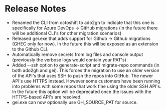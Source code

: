 # Release Notes

- Renamed the CLI from octoshift to ado2gh to indicate that this one is specifically for Azure DevOps -> GitHub migrations (in the future there will be additional CLI's for other migration scenarios)
- Released gei.exe that adds support for Github -> Github migrations (GHEC only for now). In the future this will be exposed as an extension to the Github CLI.
- Automatically remove secrets from log files and console output (previously the verbose logs would contain your PAT's)
- Added --ssh option to generate-script and migrate-repo commands (in both ado2gh and gei). This forces the migration to use an older version of the API's that uses SSH to push the repos into GitHub. The newer API's use HTTPS instead. However some customers have been running into problems with some repos that work fine using the older SSH API's. In the future this option will be deprecated once the issues with the HTTPS-based API's are resolved.
- gei.exe can now optionally use GH_SOURCE_PAT for source.